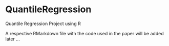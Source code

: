 # QuantileRegression
Quantile Regression Project using R

A respective RMarkdown file with the code used in the paper will be added later ...
